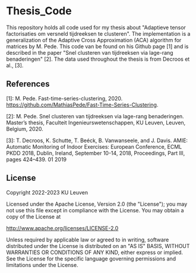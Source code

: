# Thesis_Code
This repository holds all code used for my thesis about "Adaptieve tensor factorisaties om versneld tijdreeksen te clusteren". 
The implementation is a generalization of the Adaptive Cross Approximation (ACA) algorithm for matrices by M. Pede. This code van be found on his Github page [1]
and is described in the paper "Snel clusteren van tijdreeksen via lage-rang benaderingen" [2]. The data used throughout the thesis is from Decroos et al., [3].

## References
[1]: M. Pede. Fast-time-series-clustering, 2020. https://github.com/MathiasPede/Fast-Time-Series-Clustering.

[2]: M. Pede. Snel clusteren van tijdreeksen via lage-rang benaderingen. Master’s thesis, Faculteit Ingenieurswetenschappen, KU Leuven, Leuven, Belgium, 2020.

[3]: T. Decroos, K. Schutte, T. Beéck, B. Vanwanseele, and J. Davis. AMIE: Automatic Monitoring of Indoor Exercises: European Conference, ECML PKDD 2018, Dublin, Ireland, 
September 10-14, 2018, Proceedings, Part III, pages 424–439. 01 2019

## License
Copyright 2022-2023 KU Leuven

Licensed under the Apache License, Version 2.0 (the "License");
you may not use this file except in compliance with the License.
You may obtain a copy of the License at

   http://www.apache.org/licenses/LICENSE-2.0

Unless required by applicable law or agreed to in writing, software
distributed under the License is distributed on an "AS IS" BASIS,
WITHOUT WARRANTIES OR CONDITIONS OF ANY KIND, either express or implied.
See the License for the specific language governing permissions and
limitations under the License.
